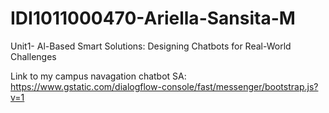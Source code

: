 # IDI1011000470-Ariella-Sansita-M
Unit1- Al-Based Smart Solutions: Designing Chatbots for Real-World Challenges

Link to my campus navagation chatbot SA:
https://www.gstatic.com/dialogflow-console/fast/messenger/bootstrap.js?v=1
